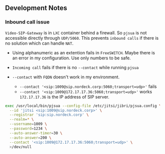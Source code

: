 ## Development Notes

### Inbound call issue

`Video-SIP-Gateway` is in `LXC` container behind a firewall. So `pjsua` is not
accessible directly through `UDP/5060`. This prevents `inbound calls` if there
is no solution which can handle `NAT`.

- Using alphanumeric as an extention fails in `FreeSWITCH`. Maybe there is an
  error in my configuration. Use only numbers to be safe.

- `Incoming call` fails if there is no `--contact` while running `pjsua`

- `--contact` with `FQDN` doesn't work in my environment.
  - `--contact '<sip:1009@sip.nordeck.corp:5060;transport=udp>'` fails
  - `--contact '<sip:1009@172.17.17.36:5060;transport=udp>'` works
    \
    `172.17.17.36` is the IP address of SIP server.

```bash
exec /usr/local/bin/pjsua --config-file /etc/jitsi/jibri/pjsua.config \
  --id 'jitsi <sip:1009@sip.nordeck.corp>' \
  --registrar 'sip:sip.nordeck.corp' \
  --realm=* \
  --username=1009 \
  --password=1234 \
  --auto-answer-timer=30 \
  --auto-answer=200 \
  --contact '<sip:1009@172.17.17.36:5060;transport=udp>' \
  >/dev/null
```
